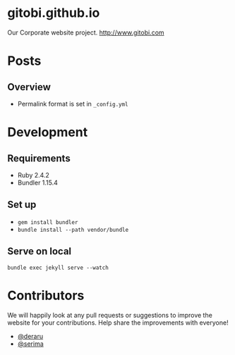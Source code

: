 # gitobi.github.io

Our Corporate website project. http://www.gitobi.com

# Posts

## Overview

- Permalink format is set in `_config.yml`

# Development

## Requirements

- Ruby 2.4.2
- Bundler 1.15.4

## Set up

- `gem install bundler`
- `bundle install --path vendor/bundle`

## Serve on local

```
bundle exec jekyll serve --watch
```

# Contributors

We will happily look at any pull requests or suggestions to improve the website for your contributions. Help share the improvements with everyone!

* [@deraru](https://github.com/deraru)
* [@serima](https://github.com/serima)
